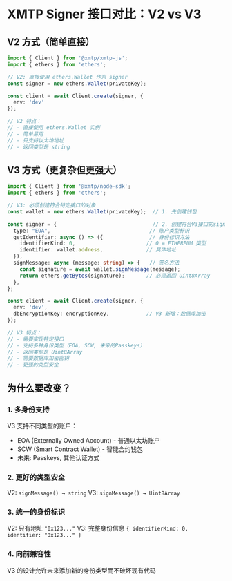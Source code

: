 # XMTP Signer 接口对比：V2 vs V3

## V2 方式（简单直接）

```typescript
import { Client } from '@xmtp/xmtp-js';
import { ethers } from 'ethers';

// V2: 直接使用 ethers.Wallet 作为 signer
const signer = new ethers.Wallet(privateKey);

const client = await Client.create(signer, { 
  env: 'dev' 
});

// V2 特点：
// - 直接使用 ethers.Wallet 实例
// - 简单易用
// - 只支持以太坊地址
// - 返回类型是 string
```

## V3 方式（更复杂但更强大）

```typescript
import { Client } from '@xmtp/node-sdk';
import { ethers } from 'ethers';

// V3: 必须创建符合特定接口的对象
const wallet = new ethers.Wallet(privateKey);  // 1. 先创建钱包

const signer = {                               // 2. 创建符合V3接口的signer
  type: "EOA",                                // 账户类型标识
  getIdentifier: async () => ({               // 身份标识方法
    identifierKind: 0,                       // 0 = ETHEREUM 类型
    identifier: wallet.address,              // 具体地址
  }),
  signMessage: async (message: string) => {   // 签名方法
    const signature = await wallet.signMessage(message);
    return ethers.getBytes(signature);       // 必须返回 Uint8Array
  },
};

const client = await Client.create(signer, {
  env: 'dev',
  dbEncryptionKey: encryptionKey,            // V3 新增：数据库加密
});

// V3 特点：
// - 需要实现特定接口
// - 支持多种身份类型（EOA, SCW, 未来的Passkeys）
// - 返回类型是 Uint8Array
// - 需要数据库加密密钥
// - 更强的类型安全
```

## 为什么要改变？

### 1. 多身份支持
V3 支持不同类型的账户：
- EOA (Externally Owned Account) - 普通以太坊账户
- SCW (Smart Contract Wallet) - 智能合约钱包
- 未来: Passkeys, 其他认证方式

### 2. 更好的类型安全
V2: `signMessage() → string`
V3: `signMessage() → Uint8Array`

### 3. 统一的身份标识
V2: 只有地址 `"0x123..."`
V3: 完整身份信息 `{ identifierKind: 0, identifier: "0x123..." }`

### 4. 向前兼容性
V3 的设计允许未来添加新的身份类型而不破坏现有代码 